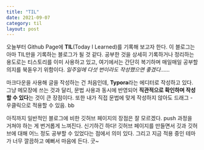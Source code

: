 ```yaml
---
title: "TIL"
date: 2021-09-07
category: til
layout: post
---
```


오늘부터 Github Page에 **TIL**(Today I Learned)를 기록해 보고자 한다. 이 블로그는 아마 TIL만을 기록하는 블로그가 될 것 같다. 공부한 것을 상세히 기록하거나 정리하는 용도로는 티스토리를 이미 사용하고 있고, 여기에서는 간단히 복기하며 매일매일 공부할 의지를 북돋우기 위함이다. *일주일에 다섯 번이라도 작성했으면 좋겠다......*

마크다운을 사용해 글을 작성하는 건 처음인데, **Typora**라는 에디터로 작성하고 있다. 그냥 메모장에 쓰는 것과 달리, 문법 사용과 동시에 반영되어 **직관적으로 확인하며 작성할 수 있다**는 것이 큰 장점이다. 또한 내가 직접 문법에 맞게 작성하지 않아도 드래그 - 우클릭으로 적용할 수 있음. bb

아직까지 일반적인 블로그에 비한 깃허브 페이지의 장점은 잘 모르겠다. push 과정을 거쳐야 하는 게 번거롭게 느껴진다. 신기하긴 하다! 깃허브 페이지를 만들면서 깃과 깃허브에 대해 어느 정도 공부할 수 있었다는 점에서 의미 있다. 그리고 지금 적용 중인 테마가 너무 깔끔하고 예뻐서 마음에 든다. 굿~

